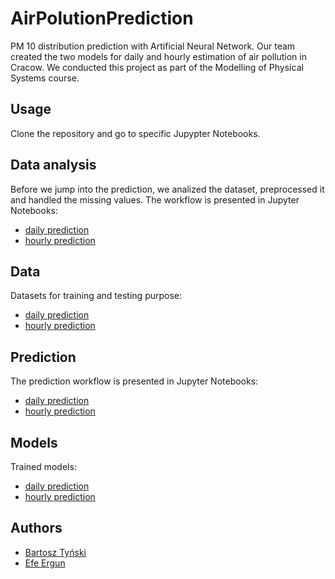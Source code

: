 # AirPolutionPrediction
PM 10 distribution prediction with Artificial Neural Network. Our team created the two models for daily and hourly estimation of air pollution in Cracow. We conducted this project as part of the Modelling of Physical Systems course.

## Usage 
Clone the repository and go to specific Jupypter Notebooks.

## Data analysis
Before we jump into the prediction, we analized the dataset, preprocessed it and handled the missing values. The workflow is presented in Jupyter Notebooks:
* [daily prediction](daily_pred/first_touches_to_data.ipynb)
* [hourly prediction](hourly_pred/DataProcessing.ipynb)

## Data
Datasets for training and testing purpose:
* [daily prediction](https://drive.google.com/file/d/1MqsqrJeaKs22Eutw_g8RlZlUCiTSdGCm/view?usp=sharing)
* [hourly prediction](https://drive.google.com/file/d/1k85CBo3C4WsBhsFHoUg7OIHuvYaM9tBl/view?usp=sharing)

## Prediction
The prediction workflow is presented in Jupyter Notebooks:
* [daily prediction](daily_pred/Real_Deal.ipynb)
* [hourly prediction](hourly_pred/Prediction.ipynb)

## Models
Trained models:
* [daily prediction](https://drive.google.com/file/d/1VZagMppapkVlhxJ0i4uWPjaazcuUrhSt/view?usp=sharing)
* [hourly prediction](https://drive.google.com/file/d/1ySBWwlw04jS7JuvXP0zm8cztoHxW1H2V/view?usp=sharing)

## Authors
* [Bartosz Tyński](https://github.com/tynski)
* [Efe Ergun](https://github.com/efeergun)